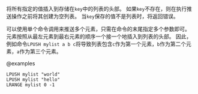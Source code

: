 将所有指定的值插入到存储在`key`中的列表的头部。
如果`key`不存在，则在执行推送操作之前将其创建为空列表。
当`key`保存的值不是列表时，将返回错误。

可以使用单个命令调用来推送多个元素，只需在命令的末尾指定多个参数即可。
元素按照从最左元素到最右元素的顺序一个接一个地插入到列表的头部。
因此，例如命令`LPUSH mylist a b c`将导致列表包含`c`作为第一个元素，`b`作为第二个元素，`a`作为第三个元素。

@examples

```cli
LPUSH mylist "world"
LPUSH mylist "hello"
LRANGE mylist 0 -1
```
